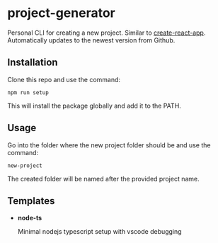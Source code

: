 # project-generator
Personal CLI for creating a new project. Similar to [create-react-app](https://github.com/facebook/create-react-app).
Automatically updates to the newest version from Github.



## Installation
Clone this repo and use the command:

```npm run setup```<br>

This will install the package globally and add it to the PATH.

## Usage

Go into the folder where the new project folder should be and use the command:<br>

```new-project```

The created folder will be named after the provided project name.

## Templates

* **node-ts**<br>

  Minimal nodejs typescript setup with vscode debugging
